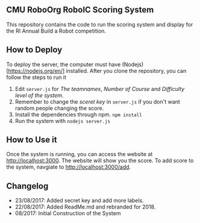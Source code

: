 CMU RoboOrg RoboIC Scoring System
--------

This repository contains the code to run the scoring system and display for the RI Annual Build a Robot competition.

## How to Deploy
To deploy the server, the computer must have (Nodejs)[https://nodejs.org/en/] installed. After you clone the repository, you can follow the steps to run it
1. Edit `server.js` for *The teamnames*, *Number of Course* and *Difficulty level of the system*.
2. Remember to change the *sceret key* in `server.js` if you don't want random people changing the score.
2. Install the dependencies through npm. `npm install `
3. Run the system with `nodejs server.js`

## How to Use it
Once the system is running, you can access the website at [http://localhost:3000](http://localhost:3000). The website will show you the score. To add score to the system, navgiate to [http://localhost:3000/add](http://localhost:3000/add).


## Changelog
- 23/08/2017: Added secret key and add more labels.
- 22/08/2017: Added ReadMe.md and rebranded for 2018.
- 08/2017: Initial Construction of the System